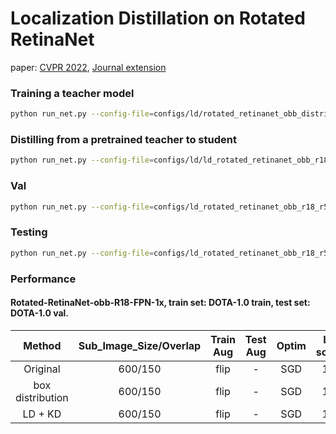 # Localization Distillation on Rotated RetinaNet

paper: [CVPR 2022](https://arxiv.org/abs/2102.12252), [Journal extension](https://arxiv.org/abs/2204.05957)

### Training a teacher model

```sh
python run_net.py --config-file=configs/ld/rotated_retinanet_obb_distribution_r50_fpn_1x_dota.py --task=train
```

### Distilling from a pretrained teacher to student
```sh
python run_net.py --config-file=configs/ld/ld_rotated_retinanet_obb_r18_r50_fpn_1x_dota.py --task=train
```
### Val
```sh
python run_net.py --config-file=configs/ld_rotated_retinanet_obb_r18_r50_fpn_1x_dota.py --task=val
```

### Testing
```sh
python run_net.py --config-file=configs/ld_rotated_retinanet_obb_r18_r50_fpn_1x_dota.py --task=test
```
### Performance

#### Rotated-RetinaNet-obb-R18-FPN-1x, train set: DOTA-1.0 train, test set: DOTA-1.0 val.

|    Method     | Sub_Image_Size/Overlap |Train Aug | Test Aug | Optim | Lr schd | AP | AP50 | AP75 | Config     | Download   |
| :-----------: | :-----: |:-----:|:-----:| :-----: | :-----:| :-----:| :----: |:--------:|:--------: | :--------: |
| Original |600/150| flip|-|  SGD   |   1x    | 37.6 | 67.2 | 33.8 | [config](configs/ld/rotated_retinanet_obb_r18_fpn_1x_dota.py) | [model](https://cloud.tsinghua.edu.cn/f/6018635728b942c5beb8/?dl=1) |
| box distribution | 600/150| flip|-|  SGD   |   1x    | 38.1 | 68.5 | 34.0 | [config](configs/ld/rotated_retinanet_obb_distribution_r18_fpn_1x_dota.py) | [model](https://cloud.tsinghua.edu.cn/f/24bbb1448d4d4a3ba436/?dl=1) |
| LD + KD | 600/150| flip|-|  SGD   |   1x    | 39.6 | 69.8 | 36.2 | [config](configs/ld/ld_rotated_retinanet_obb_r18_r50_fpn_1x_dota.py) | [model](https://cloud.tsinghua.edu.cn/f/24bbb1448d4d4a3ba436/?dl=1) |
